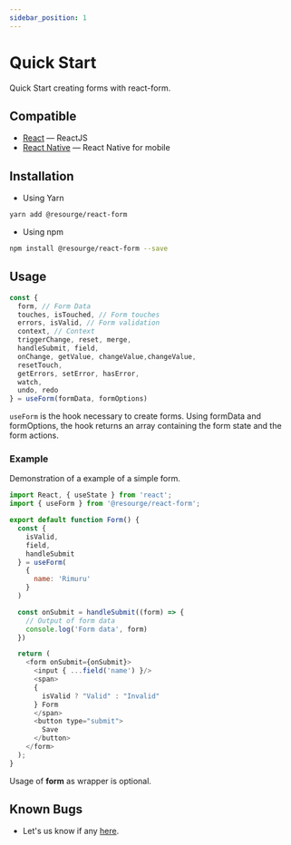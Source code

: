 ```yaml
---
sidebar_position: 1
---
```


# Quick Start

Quick Start creating forms with react-form.

## Compatible

- [React](https://reactjs.com/) — ReactJS
- [React Native](https://react-native.org/) — React Native for mobile

## Installation

- Using Yarn

```bash
yarn add @resourge/react-form
```

- Using npm

```bash
npm install @resourge/react-form --save
```

## Usage

```javascript
const {
  form, // Form Data
  touches, isTouched, // Form touches
  errors, isValid, // Form validation
  context, // Context
  triggerChange, reset, merge,
  handleSubmit, field,
  onChange, getValue, changeValue,changeValue, 
  resetTouch,
  getErrors, setError, hasError, 
  watch,
  undo, redo
} = useForm(formData, formOptions)
```

`useForm` is the hook necessary to create forms. Using formData and formOptions, the hook returns an array containing the form state and the form actions.

### Example

Demonstration of a example of a simple form.

```javascript
import React, { useState } from 'react';
import { useForm } from '@resourge/react-form';

export default function Form() {
  const { 
    isValid,
    field, 
    handleSubmit 
  } = useForm(
    { 
      name: 'Rimuru' 
    }
  )

  const onSubmit = handleSubmit((form) => {
    // Output of form data
    console.log('Form data', form)
  })

  return (
    <form onSubmit={onSubmit}>
      <input { ...field('name') }/>
      <span>
      {
        isValid ? "Valid" : "Invalid" 
      } Form
      </span>
      <button type="submit">
        Save
      </button>
    </form>
  );
}
```

Usage of <b>form</b> as wrapper is optional.

## Known Bugs

- Let's us know if any <a href="https://github.com/resourge/react-form/issues">here</a>.
